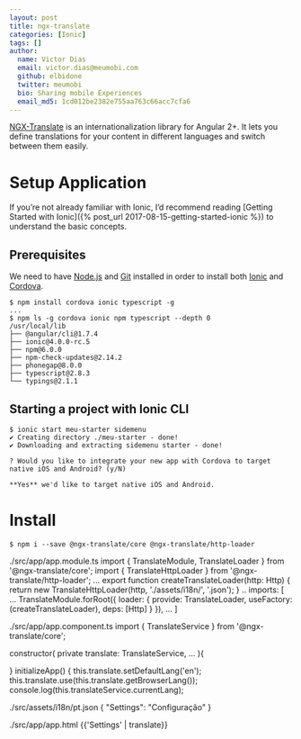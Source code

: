 ```yaml
---
layout: post
title: ngx-translate
categories: [Ionic]
tags: []
author:
  name: Victor Dias
  email: victor.dias@meumobi.com
  github: elbidone
  twitter: meumobi
  bio: Sharing mobile Experiences
  email_md5: 1cd012be2382e755aa763c66acc7cfa6
---
```


[NGX-Translate] is an internationalization library for Angular 2+. It lets you define translations for your content in different languages and switch between them easily.

# Setup Application
If you’re not already familiar with Ionic, I’d recommend reading [Getting Started with Ionic]({% post_url 2017-08-15-getting-started-ionic %}) to understand the basic concepts.

## Prerequisites
We need to have [Node.js] and [Git] installed in order to install both [Ionic] and [Cordova].

```
$ npm install cordova ionic typescript -g
...
$ npm ls -g cordova ionic npm typescript --depth 0
/usr/local/lib
├── @angular/cli@1.7.4
├── ionic@4.0.0-rc.5 
├── npm@6.0.0 
├── npm-check-updates@2.14.2
├── phonegap@8.0.0
├── typescript@2.8.3 
└── typings@2.1.1
```

## Starting a project with Ionic CLI

```
$ ionic start meu-starter sidemenu
✔ Creating directory ./meu-starter - done!
✔ Downloading and extracting sidemenu starter - done!

? Would you like to integrate your new app with Cordova to target native iOS and Android? (y/N)

**Yes** we'd like to target native iOS and Android.
```

# Install
```
$ npm i --save @ngx-translate/core @ngx-translate/http-loader
```

./src/app/app.module.ts
import { TranslateModule, TranslateLoader } from '@ngx-translate/core';
import { TranslateHttpLoader } from '@ngx-translate/http-loader';
...
export function createTranslateLoader(http: Http) {
  return new TranslateHttpLoader(http, './assets/i18n/', '.json');
}
..
imports: [
...
    TranslateModule.forRoot({
      loader: {
        provide: TranslateLoader,
        useFactory: (createTranslateLoader),
        deps: [Http]
      }
    }),
...
]

./src/app/app.component.ts
import { TranslateService } from '@ngx-translate/core';

constructor(
  private translate: TranslateService,
  ...
){

}
initializeApp() {
    this.translate.setDefaultLang('en');
    this.translate.use(this.translate.getBrowserLang());
    console.log(this.translateService.currentLang);

./src/assets/i18n/pt.json
{
    "Settings": "Configuração"
}

./src/app/app.html
{{'Settings' | translate}}

   [Node.js]: <https://nodejs.org/en/download/>
   [Git]: <http://git-scm.com/download>
   [Ionic]: <https://ionicframework.com/>
   [Cordova]: <https://cordova.apache.org/>
   [Ionic PWA toolkit]: <https://ionicframework.com/pwa>
   [Gulp]: <https://gulpjs.com/>
   [ngx-translate]: <http://www.ngx-translate.com/>